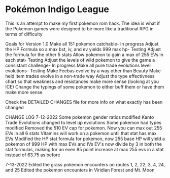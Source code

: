 # Pokémon Indigo League

This is an attempt to make my first pokemon rom hack. 
The idea is what if the Pokemon games were designed to be more like a traditional RPG in terms of difficulty 

Goals for Version 1.0
Make all 151 pokemon catchable- In progress
Adjust the HP Formula so a max bst, iv, and ev yields 999 max hp- Testing
Adjust the formula for the other 5 stats
Allow pokemon to gain a max of 255 EVs in each stat- Testing
Adjust the levels of wild pokemon to give the game a consistant challenge- In progress
Make all pure trade evolutions level evolutions- Testing
Make Feebas evolve by a way other than Beauty
Make held item trades evolve in a non-trade way
Adjust the type effectivness chart so that weakness and resistances make more sense (looking at you ICE)
Change the typings of some pokemon to either buff them or have them make more sense

Check the DETAILED CHANGES file for more info on what exactly has been changed

CHANGE LOG
7-12-2022
Some pokemon gender ratios modified
Kanto Trade Evolutions changed to level up evolutions
Some pokemon had types modified
Removed the 510 EV cap for pokemon. Now you can max out 255 EVs in all 6 stats
Vitamins will work on a pokemon until that stat has max EVs
Modified the HP stat formula for pokemon, now 255 base HP will yield a pokemon of 999 HP with max EVs and IVs
EV's now divide by 3 in both the stat formulas, making for an even 85 point increase at max 255 evs in a stat instead of 63.75 as before

7-13-2022
Edited the grass pokemon encounters on routes 1, 2, 22, 3, 4, 24, and 25
Edited the pokemon encounters in Viridian Forest and Mt. Moon